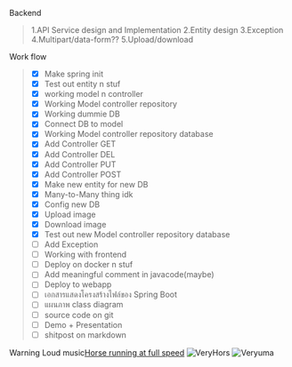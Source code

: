 Backend 
  >  1.API Service design and Implementation
  >  2.Entity design
  >  3.Exception
  >  4.Multipart/data-form??
  >  5.Upload/download

Work flow
  >   - [x] Make spring init
  >   - [x] Test out entity n stuf
  >   - [x] working model n controller
  >   - [x] Working Model controller repository
  >   - [x] Working dummie DB
  >   - [x] Connect DB to model
  >   - [x] Working Model controller repository database
  >   - [x] Add Controller GET
  >   - [x] Add Controller DEL
  >   - [x] Add Controller PUT
  >   - [x] Add Controller POST
  >   - [x] Make new entity for new DB
  >   - [x] Many-to-Many thing idk
  >   - [x] Config new DB
  >   - [x] Upload image
  >   - [x] Download image
  >   - [x] Test out new Model controller repository database
  >   - [ ] Add Exception
  >   - [ ] Working with frontend 
  >   - [ ] Deploy on docker n stuf
  >   - [ ] Add meaningful comment in javacode(maybe)
  >   - [ ] Deploy to webapp
  >   - [ ] เอกสารแสดงโครงสร้างไฟล์ของ Spring Boot
  >   - [ ] แผนภาพ class diagram
  >   - [ ] source code on git 
  >   - [ ] Demo + Presentation
  >   - [ ] shitpost on markdown

Warning Loud music[Horse running at full speed](https://files.catbox.moe/7qzzcm.webm)
![VeryHors](https://files.catbox.moe/ftmb5a.gif)
![Veryuma](https://files.catbox.moe/omsonw.gif)